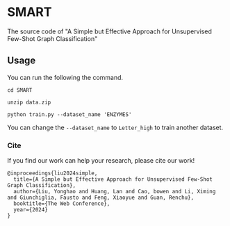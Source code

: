 # SMART
The source code of "A Simple but Effective Approach for Unsupervised Few-Shot Graph Classification"

## Usage
You can run the following the command.
```
cd SMART
```

```
unzip data.zip
```

```
python train.py --dataset_name 'ENZYMES'
```

You can change the ```--dataset_name``` to ```Letter_high``` to train another dataset.

### Cite
If you find our work can help your research, please cite our work! <br>
```
@inproceedings{liu2024simple,
  title={A Simple but Effective Approach for Unsupervised Few-Shot Graph Classification},
  author={Liu, Yonghao and Huang, Lan and Cao, bowen and Li, Ximing and Giunchiglia, Fausto and Feng, Xiaoyue and Guan, Renchu},
  booktitle={The Web Conference},
  year={2024}
}
```
